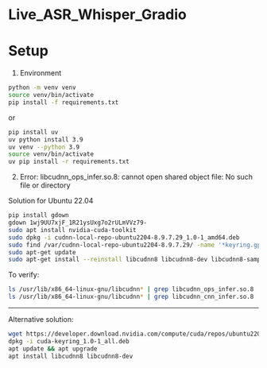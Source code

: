 # Live_ASR_Whisper_Gradio

# Setup

1. Environment

```bash
python -m venv venv
source venv/bin/activate
pip install -f requirements.txt
```

or

```bash
pip install uv
uv python install 3.9
uv venv --python 3.9
source venv/bin/activate
uv pip install -r requirements.txt
```

2. Error: libcudnn_ops_infer.so.8: cannot open shared object file: No such file or directory

Solution for Ubuntu 22.04

```bash
pip install gdown
gdown 1wj9UU7xjF_1R21ysUxg7o2rULmVVz79-
sudo apt install nvidia-cuda-toolkit
sudo dpkg -i cudnn-local-repo-ubuntu2204-8.9.7.29_1.0-1_amd64.deb
sudo find /var/cudnn-local-repo-ubuntu2204-8.9.7.29/ -name '*keyring.gpg' -exec cp {} /usr/share/keyrings/ \;
sudo apt-get update
sudo apt-get install --reinstall libcudnn8 libcudnn8-dev libcudnn8-samples
```

To verify:

```bash
ls /usr/lib/x86_64-linux-gnu/libcudnn* | grep libcudnn_ops_infer.so.8
ls /usr/lib/x86_64-linux-gnu/libcudnn* | grep libcudnn_cnn_infer.so.8
```

---

Alternative solution:

```bash
wget https://developer.download.nvidia.com/compute/cuda/repos/ubuntu2204/x86_64/cuda-keyring_1.0-1_all.deb 
dpkg -i cuda-keyring_1.0-1_all.deb 
apt update && apt upgrade
apt install libcudnn8 libcudnn8-dev
```